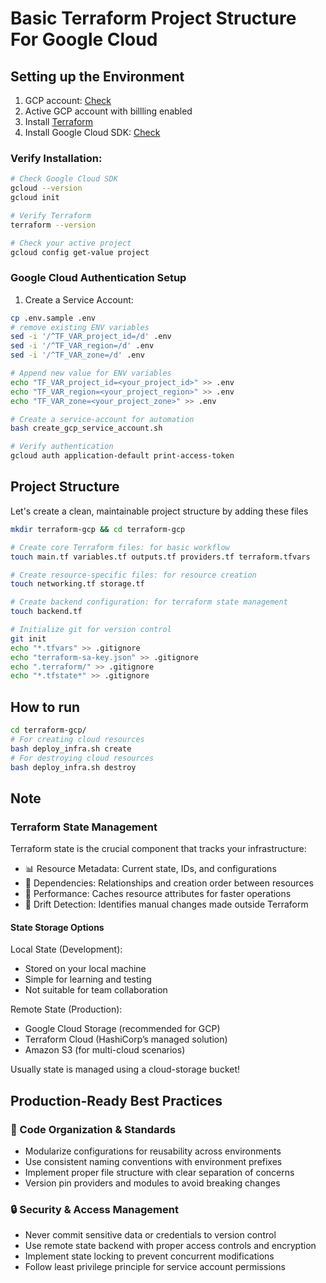 # Basic Terraform Project Structure For Google Cloud


## Setting up the Environment

1. GCP account: [Check](https://cloud.google.com/?hl=en)
2. Active GCP account with billling enabled
3. Install [Terraform](https://developer.hashicorp.com/terraform)
4. Install Google Cloud SDK: [Check](https://cloud.google.com/sdk?hl=en)

### Verify Installation:

```bash
# Check Google Cloud SDK
gcloud --version
gcloud init 

# Verify Terraform
terraform --version

# Check your active project
gcloud config get-value project
```

### Google Cloud Authentication Setup

1. Create a Service Account:

```bash
cp .env.sample .env
# remove existing ENV variables
sed -i '/^TF_VAR_project_id=/d' .env
sed -i '/^TF_VAR_region=/d' .env
sed -i '/^TF_VAR_zone=/d' .env

# Append new value for ENV variables
echo "TF_VAR_project_id=<your_project_id>" >> .env
echo "TF_VAR_region=<your_project_region>" >> .env
echo "TF_VAR_zone=<your_project_zone>" >> .env

# Create a service-account for automation
bash create_gcp_service_account.sh

# Verify authentication
gcloud auth application-default print-access-token
```

## Project Structure

Let's create a clean, maintainable project structure by adding these files

```bash
mkdir terraform-gcp && cd terraform-gcp

# Create core Terraform files: for basic workflow
touch main.tf variables.tf outputs.tf providers.tf terraform.tfvars

# Create resource-specific files: for resource creation
touch networking.tf storage.tf

# Create backend configuration: for terraform state management
touch backend.tf

# Initialize git for version control
git init
echo "*.tfvars" >> .gitignore
echo "terraform-sa-key.json" >> .gitignore
echo ".terraform/" >> .gitignore
echo "*.tfstate*" >> .gitignore
```

## How to run

```bash
cd terraform-gcp/
# For creating cloud resources
bash deploy_infra.sh create
# For destroying cloud resources
bash deploy_infra.sh destroy
```

## Note

### Terraform State Management

Terraform state is the crucial component that tracks your infrastructure:

- 📊 Resource Metadata: Current state, IDs, and configurations
- 🔗 Dependencies: Relationships and creation order between resources
- 📝 Performance: Caches resource attributes for faster operations
- 🎯 Drift Detection: Identifies manual changes made outside Terraform

#### State Storage Options

Local State (Development):

- Stored on your local machine
- Simple for learning and testing
- Not suitable for team collaboration

Remote State (Production):

- Google Cloud Storage (recommended for GCP)
- Terraform Cloud (HashiCorp’s managed solution)
- Amazon S3 (for multi-cloud scenarios)

Usually state is managed using a cloud-storage bucket!

## Production-Ready Best Practices

### 🔧 Code Organization & Standards

- Modularize configurations for reusability across environments
- Use consistent naming conventions with environment prefixes
- Implement proper file structure with clear separation of concerns
- Version pin providers and modules to avoid breaking changes

### 🔒 Security & Access Management

- Never commit sensitive data or credentials to version control
- Use remote state backend with proper access controls and encryption
- Implement state locking to prevent concurrent modifications
- Follow least privilege principle for service account permissions